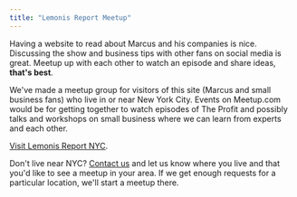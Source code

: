 ```yaml
---
title: "Lemonis Report Meetup"
---
```


Having a website to read about Marcus and his companies is nice. Discussing the show and business tips with other fans on social media is great. Meetup up with each other to watch an episode and share ideas, **that's best**.

We've made a meetup group for visitors of this site (Marcus and small business fans) who live in or near New York City. Events on Meetup.com would be for getting together to watch episodes of The Profit and possibly talks and workshops on small business where we can learn from experts and each other.

[Visit Lemonis Report NYC](https://www.meetup.com/LemonisReportNYC/).

Don't live near NYC? [Contact us](/contact/) and let us know where you live and that you'd like to see a meetup in your area. If we get enough requests for a particular location, we'll start a meetup there.
